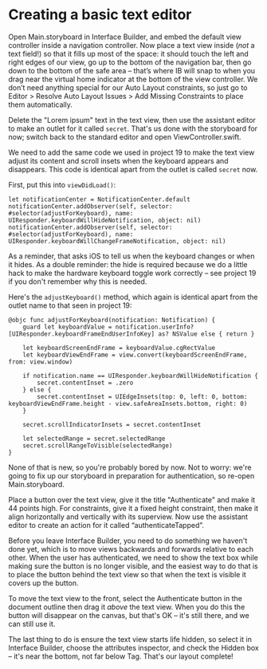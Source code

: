 # Creating a basic text editor

<!-- YOUTUBE: 0lEWz4fBzoA -->

Open Main.storyboard in Interface Builder, and embed the default view controller inside a navigation controller. Now place a text view inside (*not* a text field!) so that it fills up most of the space: it should touch the left and right edges of our view, go up to the bottom of the navigation bar, then go down to the bottom of the safe area – that’s where IB will snap to when you drag near the virtual home indicator at the bottom of the view controller. We don’t need anything special for our Auto Layout constraints, so just go to Editor > Resolve Auto Layout Issues > Add Missing Constraints to place them automatically.

Delete the "Lorem ipsum" text in the text view, then use the assistant editor to make an outlet for it called `secret`. That's us done with the storyboard for now; switch back to the standard editor and open ViewController.swift.

We need to add the same code we used in project 19 to make the text view adjust its content and scroll insets when the keyboard appears and disappears. This code is identical apart from the outlet is called `secret` now.

First, put this into `viewDidLoad()`:

    let notificationCenter = NotificationCenter.default
    notificationCenter.addObserver(self, selector: #selector(adjustForKeyboard), name: UIResponder.keyboardWillHideNotification, object: nil)
    notificationCenter.addObserver(self, selector: #selector(adjustForKeyboard), name: UIResponder.keyboardWillChangeFrameNotification, object: nil)

As a reminder, that asks iOS to tell us when the keyboard changes or when it hides. As a double reminder: the hide is required because we do a little hack to make the hardware keyboard toggle work correctly – see project 19 if you don't remember why this is needed.

Here's the `adjustKeyboard()` method, which again is identical apart from the outlet name to that seen in project 19:

    @objc func adjustForKeyboard(notification: Notification) {
        guard let keyboardValue = notification.userInfo?[UIResponder.keyboardFrameEndUserInfoKey] as? NSValue else { return }

        let keyboardScreenEndFrame = keyboardValue.cgRectValue
        let keyboardViewEndFrame = view.convert(keyboardScreenEndFrame, from: view.window)

        if notification.name == UIResponder.keyboardWillHideNotification {
            secret.contentInset = .zero
        } else {
            secret.contentInset = UIEdgeInsets(top: 0, left: 0, bottom: keyboardViewEndFrame.height - view.safeAreaInsets.bottom, right: 0)
        }

        secret.scrollIndicatorInsets = secret.contentInset

        let selectedRange = secret.selectedRange
        secret.scrollRangeToVisible(selectedRange)
    }

None of that is new, so you're probably bored by now. Not to worry: we're going to fix up our storyboard in preparation for authentication, so re-open Main.storyboard.

Place a button over the text view, give it the title "Authenticate" and make it 44 points high. For constraints, give it a fixed height constraint, then make it align horizontally and vertically with its superview. Now use the assistant editor to create an action for it called “authenticateTapped”.

Before you leave Interface Builder, you need to do something we haven't done yet, which is to move views backwards and forwards relative to each other. When the user has authenticated, we need to show the text box while making sure the button is no longer visible, and the easiest way to do that is to place the button behind the text view so that when the text is visible it covers up the button.

To move the text view to the front, select the Authenticate button in the document outline then drag it *above* the text view. When you do this the button will disappear on the canvas, but that's OK – it's still there, and we can still use it.

The last thing to do is ensure the text view starts life hidden, so select it in Interface Builder, choose the attributes inspector, and check the Hidden box – it's near the bottom, not far below Tag. That's our layout complete!
